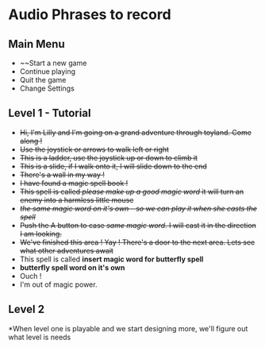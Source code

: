 # Audio Phrases to record

## Main Menu
- ~~Start a new game
- Continue playing
- Quit the game
- Change Settings

## Level 1 - Tutorial
- ~~Hi, I'm Lilly and I'm going on a grand adventure through toyland. Come along !~~
- ~~Use the joystick or arrows to walk left or right~~
- ~~This is a ladder, use the joystick up or down to climb it~~
- ~~This is a slide, if I walk onto it,  I will slide down to the end~~
- ~~There's a wall in my way !~~
- ~~I have found a magic spell book !~~
- ~~This spell is called *please make up a good magic word* it will turn an enemy into a harmless little mouse~~
- ~~*the same magic word on it's own - so we can play it when she casts the spell*~~
- ~~Push the A button to case *same magic word*. I will cast it in  the direction I am looking.~~
- ~~We've finished this area ! Yay ! There's a door to the next area. Lets see what other adventures await~~
- This spell is called **insert magic word for butterfly spell**
- **butterfly spell word on it's own**
- Ouch !
- I'm out of magic power. 


## Level 2
*When level one is playable and we start designing more, we'll figure out what level is needs
